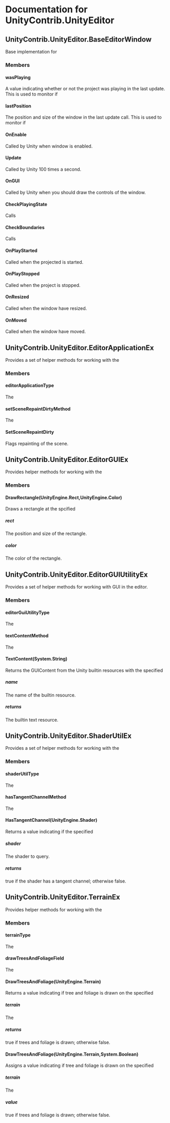 ﻿# Documentation for UnityContrib.UnityEditor

## UnityContrib.UnityEditor.BaseEditorWindow

Base implementation for

### Members

#### wasPlaying

A value indicating whether or not the project was playing in the last update. This is used to monitor if

#### lastPosition

The position and size of the window in the last update call. This is used to monitor if

#### OnEnable

Called by Unity when window is enabled.

#### Update

Called by Unity 100 times a second.

#### OnGUI

Called by Unity when you should draw the controls of the window.

#### CheckPlayingState

Calls

#### CheckBoundaries

Calls

#### OnPlayStarted

Called when the projected is started.

#### OnPlayStopped

Called when the project is stopped.

#### OnResized

Called when the window have resized.

#### OnMoved

Called when the window have moved.

## UnityContrib.UnityEditor.EditorApplicationEx

Provides a set of helper methods for working with the

### Members

#### editorApplicationType

The

#### setSceneRepaintDirtyMethod

The

#### SetSceneRepaintDirty

Flags repainting of the scene.

## UnityContrib.UnityEditor.EditorGUIEx

Provides helper methods for working with the

### Members

#### DrawRectangle(UnityEngine.Rect,UnityEngine.Color)

Draws a rectangle at the spcified

##### rect

The position and size of the rectangle.

##### color

The color of the rectangle.

## UnityContrib.UnityEditor.EditorGUIUtilityEx

Provides a set of helper methods for working with GUI in the editor.

### Members

#### editorGuiUtilityType

The

#### textContentMethod

The

#### TextContent(System.String)

Returns the GUIContent from the Unity builtin resources with the specified

##### name

The name of the builtin resource.

##### returns



The builtin text resource.

## UnityContrib.UnityEditor.ShaderUtilEx

Provides a set of helper methods for working with the

### Members

#### shaderUtilType

The

#### hasTangentChannelMethod

The

#### HasTangentChannel(UnityEngine.Shader)

Returns a value indicating if the specified

##### shader

The shader to query.

##### returns



true if the shader has a tangent channel; otherwise false.

## UnityContrib.UnityEditor.TerrainEx

Provides helper methods for working with the

### Members

#### terrainType

The

#### drawTreesAndFoliageField

The

#### DrawTreesAndFoliage(UnityEngine.Terrain)

Returns a value indicating if tree and foliage is drawn on the specified

##### terrain

The

##### returns



true if trees and foliage is drawn; otherwise false.

#### DrawTreesAndFoliage(UnityEngine.Terrain,System.Boolean)

Assigns a value indicating if tree and foliage is drawn on the specified

##### terrain

The

##### value

true if trees and foliage is drawn; otherwise false.

